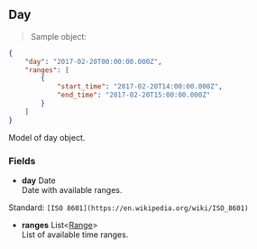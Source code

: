 
## Day

> Sample object:

```json
{
    "day": "2017-02-20T00:00:00.000Z",
    "ranges": [
        {
            "start_time": "2017-02-20T14:00:00.000Z",
            "end_time": "2017-02-20T15:00:00.000Z"
        }
    ]
}
```

Model of day object.


### Fields

* **day** <span class="param-type">Date</span><br>
Date with available ranges.
<p>
    <span class="param-condition">Standard:</span> <code>[ISO 8601](https://en.wikipedia.org/wiki/ISO_8601)</code>
</p>

* **ranges** <span class="param-type">List\<[Range](#range)\></span><br>
List of available time ranges.
